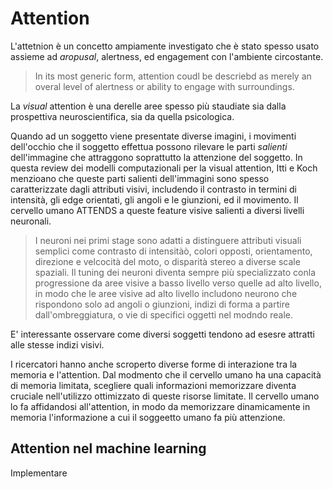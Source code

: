 # Attention

L'attetnion è un concetto ampiamente investigato che è stato spesso usato assieme ad *aropusal*, alertness, ed engagement con l'ambiente circostante.

> In its most generic form, attention coudl be descriebd as merely an overal level of alertness or ability to engage with surroundings.

La *visual* attention è una derelle aree spesso più staudiate sia dalla prospettiva neuroscientifica, sia da quella psicologica.

Quando ad un soggetto viene presentate diverse imagini, i movimenti dell'occhio che il soggetto effettua possono rilevare le parti *salienti* dell'immagine che attraggono soprattutto la attenzione del soggetto. In questa review dei modelli computazionali per la visual attention, Itti e Koch menzioano che queste parti salienti dell'immagini sono spesso caratterizzate dagli attributi visivi, includendo il contrasto in termini di intensità, gli edge orientati, gli angoli e le giunzioni, ed il movimento. Il cervello umano ATTENDS a queste feature visive salienti a diversi livelli neuronali.

> I neuroni nei primi stage sono adatti a distinguere attributi visuali semplici come contrasto di intensitàò, colori opposti, orientamento, direzione e velcocità del moto, o disparità stereo a diverse scale spaziali. Il tuning dei neuroni diventa sempre più specializzato conla progressione da aree visive a basso livello verso quelle ad alto livello, in modo che le aree visive ad alto livello includono neurono che rispondono solo ad angoli o giunzioni, indizi di forma a partire dall'ombreggiatura, o vie di specifici oggetti nel modndo reale.

E' interessante osservare come diversi soggetti tendono ad esesre attratti alle stesse indizi visivi.

I ricercatori hanno anche scroperto diverse forme di interazione tra la memoria e l'attention. Dal modmento che il cervello umano ha una capacità di memoria limitata, scegliere quali informazioni memorizzare diventa cruciale nell'utilizzo ottimizzato di queste risorse limitate. Il cervello umano lo fa affidandosi all'attention, in modo da memorizzare dinamicamente in memoria l'informazione a cui il soggeetto umano fa più attenzione.

## Attention nel machine learning

Implementare 